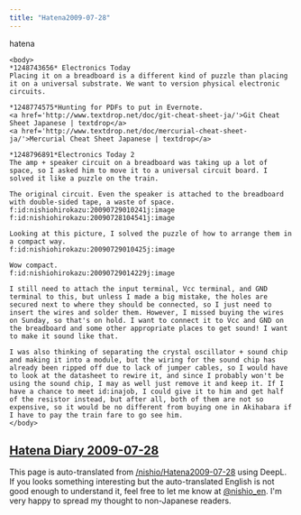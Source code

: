 ```yaml
---
title: "Hatena2009-07-28"
---
```


hatena

```
<body>
*1248743656* Electronics Today
Placing it on a breadboard is a different kind of puzzle than placing it on a universal substrate. We want to version physical electronic circuits.

*1248774575*Hunting for PDFs to put in Evernote.
<a href='http://www.textdrop.net/doc/git-cheat-sheet-ja/'>Git Cheat Sheet Japanese | textdrop</a>
<a href='http://www.textdrop.net/doc/mercurial-cheat-sheet-ja/'>Mercurial Cheat Sheet Japanese | textdrop</a>

*1248796891*Electronics Today 2
The amp + speaker circuit on a breadboard was taking up a lot of space, so I asked him to move it to a universal circuit board. I solved it like a puzzle on the train.

The original circuit. Even the speaker is attached to the breadboard with double-sided tape, a waste of space.
f:id:nishiohirokazu:20090729010241j:image f:id:nishiohirokazu:20090728104541j:image

Looking at this picture, I solved the puzzle of how to arrange them in a compact way.
f:id:nishiohirokazu:20090729010425j:image

Wow compact.
f:id:nishiohirokazu:20090729014229j:image

I still need to attach the input terminal, Vcc terminal, and GND terminal to this, but unless I made a big mistake, the holes are secured next to where they should be connected, so I just need to insert the wires and solder them. However, I missed buying the wires on Sunday, so that's on hold. I want to connect it to Vcc and GND on the breadboard and some other appropriate places to get sound! I want to make it sound like that.

I was also thinking of separating the crystal oscillator + sound chip and making it into a module, but the wiring for the sound chip has already been ripped off due to lack of jumper cables, so I would have to look at the datasheet to rewire it, and since I probably won't be using the sound chip, I may as well just remove it and keep it. If I have a chance to meet id:inajob, I could give it to him and get half of the resistor instead, but after all, both of them are not so expensive, so it would be no different from buying one in Akihabara if I have to pay the train fare to go see him.
</body>
```


[Hatena Diary 2009-07-28](https://nishiohirokazu.hatenadiary.org/archive/2009/07/28)
---
This page is auto-translated from [/nishio/Hatena2009-07-28](https://scrapbox.io/nishio/Hatena2009-07-28) using DeepL. If you looks something interesting but the auto-translated English is not good enough to understand it, feel free to let me know at [@nishio_en](https://twitter.com/nishio_en). I'm very happy to spread my thought to non-Japanese readers.